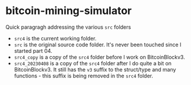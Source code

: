 # bitcoin-mining-simulator

Quick paragragh addressing the various `src` folders

- `src4` is the current working folder.
- `src` is the original source code folder. It's never been touched since I started part 04.
- `src4_copy` is a copy of the `src4` folder before I work on BitcoinBlockv3.
- `src4_20230408` is a copy of the `src4` folder after I do quite a bit on BitcoinBlockv3. It still has the `v3` suffix to the struct/type and many functions - this suffix is being removed in the `src4` folder.
